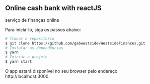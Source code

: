 ## Online cash bank with reactJS
serviço de finanças online

Para iniciá-lo, siga os passos abaixo:
```bash
# Clonar o repositorio
$ git clone https://github.com/gabwestside/WestsideFinances.git
# Instalar as dependências
$ yarn
# Iniciar o projeto
$ yarn start
```
O app estará disponível no seu browser pelo endereço http://localhost:3000.
